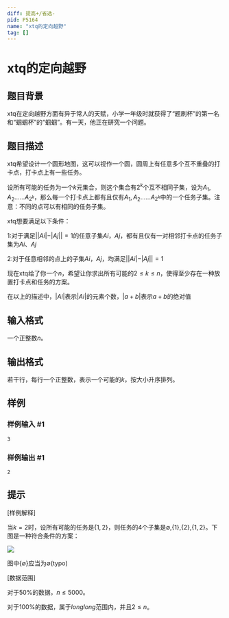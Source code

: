 ```yaml
---
diff: 提高+/省选-
pid: P5164
name: "xtq的定向越野"
tag: []
---
```

# xtq的定向越野
## 题目背景

xtq在定向越野方面有异于常人的天赋，小学一年级时就获得了“题刷杯”的第一名和“蝈蝈杯”的“蝈蝈”。有一天，他正在研究一个问题。
## 题目描述

xtq希望设计一个圆形地图，这可以视作一个圆，圆周上有任意多个互不重叠的打卡点，打卡点上有一些任务。

设所有可能的任务为一个$k$元集合，则这个集合有$2^k$个互不相同子集，设为$A_1,A_2......A_{2^k}$，那么每一个打卡点上都有且仅有$A_1,A_2......A_{2^k}$中的一个任务子集。注意：不同的点可以有相同的任务子集。

xtq想要满足以下条件：

$1$:对于满足$||Ai|-|Aj||=1$的任意子集$Ai$，$Aj$，都有且仅有一对相邻打卡点的任务子集为$Ai$、$Aj$

$2$:对于任意相邻的点上的子集$Ai$，$Aj$，均满足$||Ai|-|Aj||=1$

现在xtq给了你一个$n$，希望让你求出所有可能的$2\le k\le n$，使得至少存在一种放置打卡点和任务的方案。

在以上的描述中，$|Ai|$表示$|Ai|$的元素个数，$|a+b|$表示$a+b$的绝对值
## 输入格式

一个正整数$n$。
## 输出格式

若干行，每行一个正整数，表示一个可能的$k$，按大小升序排列。
## 样例

### 样例输入 #1
```
3
```
### 样例输出 #1
```
2
```
## 提示

[样例解释]

当$k=2$时，设所有可能的任务是$\{1,2\}$，则任务的4个子集是$\emptyset$,$\{1\}$,$\{2\}$,$\{1,2\}$。下图是一种符合条件的方案：

![](https://cdn.luogu.com.cn/upload/pic/45633.png)

图中$\{\emptyset\}$应当为$\emptyset$(typo)

[数据范围]

对于$50\%$的数据，$n\le 5000$。

对于$100\%$的数据，属于$long long$范围内，并且$2\le n$。
